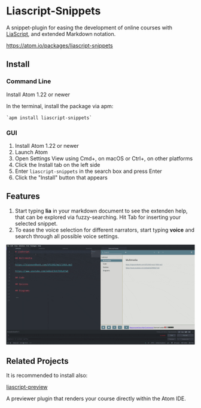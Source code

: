 # Liascript-Snippets

A snippet-plugin for easing the development of online courses with [LiaScript](https://LiaScript.github.io), and extended Markdown notation.

https://atom.io/packages/liascript-snippets

## Install


### Command Line

Install Atom 1.22 or newer

In the terminal, install the package via apm:

    `apm install liascript-snippets`

### GUI

1. Install Atom 1.22 or newer
2. Launch Atom
3. Open Settings View using Cmd+, on macOS or Ctrl+, on other platforms
4. Click the Install tab on the left side
5. Enter `liascript-snippets` in the search box and press Enter
6. Click the "Install" button that appears

## Features

1. Start typing **lia** in your markdown document to see the extenden help, that
   can be explored via fuzzy-searching. Hit Tab for inserting your selected
   snippet.
2. To ease the voice selection for different narrators, start typing **voice**
   and search through all possible voice settings.


![screencast](./preview.gif)<!--width= "100%" -->

## Related Projects

It is recommended to install also:

[liascript-preview](https://atom.io/packages/liascript-preview)

A previewer plugin that renders your course directly within the Atom IDE.
